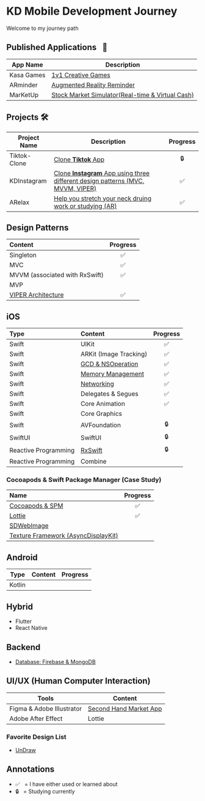 # KD Mobile Development Journey
Welcome to my journey path

## Published Applications &nbsp; 🎉
 App Name   | Description                                                  
 ---------- | ------------------------------------------------------------ 
 Kasa Games | [1v1 Creative Games](https://apps.apple.com/app/kasa-games/id1527215483)                                           
 ARminder   | <a href="https://apps.apple.com/tt/app/arminder/id1521786711">Augmented Reality Reminder </a> 
 MarKetUp   | <a href="https://github.com/dks333/MarKetUp">Stock Market Simulator(Real-time & Virtual Cash)</a> 

## Projects 🛠
Project Name | Description | Progress
-------- | ---------- | :------------:
Tiktok-Clone | <a href="https://github.com/dks333/Tiktok-Clone">Clone **Tiktok** App</a> | 🔒
KDInstagram | <a href="https://github.com/dks333/KDInstagram">Clone **Instagram** App using three different design patterns (MVC, MVVM, VIPER)</a> | ✅ 
ARelax | <a href="https://github.com/dks333/ARelax">Help you stretch your neck druing work or studying (AR)</a> |  ✅ 

## Design Patterns
Content | Progress
:------ | :-------:
Singleton | ✅ 
MVC | ✅ 
MVVM (associated with RxSwift) | ✅ 
MVP | 
[VIPER Architecture](Design&#32;Patterns/VIPER.md) | ✅ 

## iOS

Type | Content | Progress
:--- | :------ | :-------:
Swift | UIKit | ✅ 
Swift | ARKit (Image Tracking) | ✅ 
Swift | [GCD & NSOperation](Swifty&#32;Notes/GCD&#32;&&#32;NSOperation.md) | ✅ 
Swift | <a href="https://github.com/dks333/Study-Notes/blob/master/Swifty%20Notes/Automatic%20Reference%20Counting%20(ARC).md">Memory Management</a> | ✅ 
Swift | [Networking](Swifty&#32;Notes/Network.md) | ✅ 
Swift | Delegates & Segues | ✅ 
Swift | Core Animation | ✅ 
Swift | Core Graphics | 
Swift | AVFoundation | 🔒
SwiftUI | SwiftUI | 🔒 
Reactive Programming | [RxSwift](Swifty&#32;Notes/RxSwift.md) | 🔒 
Reactive Programming | Combine | 

### Cocoapods & Swift Package Manager (Case Study)

| Name                                                         | Progress |
| :----------------------------------------------------------- | :------: |
| [Cocoapods & SPM](Swifty&#32;Notes/Cocoapods&#32;&&#32;Swift&#32;Package&#32;Manager.md) |    ✅     |
| <a href="http://airbnb.io/lottie/#/README">Lottie</a>        |    ✅     |
| <a href="https://github.com/SDWebImage/SDWebImage">SDWebImage</a> |          |
| <a href="https://github.com/texturegroup/texture/">Texture Framework (AsyncDisplayKit)</a> |          |



## Android

|  Type  | Content | Progress |
| :----: | :-----: | :------: |
| Kotlin |         |          |

## Hybrid 
- Flutter
- React Native

##  Backend

- [Database: Firebase & MongoDB](/Backend/Database.md)

## UI/UX (Human Computer Interaction)

| Tools                     | Content                                                      |
| ------------------------- | ------------------------------------------------------------ |
| Figma & Adobe Illustrator | [Second Hand Market App](https://www.figma.com/proto/dAsKLryHMNpJMb9l86isMi/Interactive-Prototype?node-id=8%3A1570&scaling=scale-down) |
| Adobe After Effect        | Lottie                                                       |

### Favorite Design List
- [UnDraw](https://undraw.co/illustrations)

## Annotations
- ✅  &nbsp; = I have either used or learned about
- 🔒  &nbsp; = Studying currently
